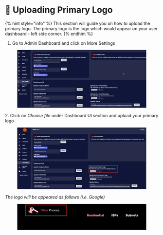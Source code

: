 # 🔏 Uploading Primary Logo

{% hint style="info" %}
This section will guide you on how to upload the primary logo. The primary logo is the logo which would appear on your user dashboard - left side corner.
{% endhint %}

1. Go to Admin Dashboard and click on More Settings

<figure><img src="../../.gitbook/assets/2 (3).png" alt=""><figcaption></figcaption></figure>

2\. Click on _Choose file_ under Dashboard UI section and upload your primary logo

<figure><img src="../../.gitbook/assets/1 (7).png" alt=""><figcaption></figcaption></figure>



_The logo will be appeared as follows (i.e. Google)_

<figure><img src="../../.gitbook/assets/3 (4).png" alt=""><figcaption></figcaption></figure>




